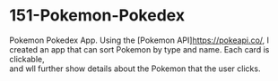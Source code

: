 # 151-Pokemon-Pokedex

Pokemon Pokedex App. 
Using the [Pokemon API]https://pokeapi.co/, I created an app that can sort Pokemon by type and name. Each card is clickable,  
and wll further show details about the Pokemon that the user clicks. 
